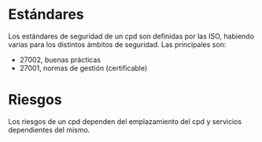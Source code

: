 # Estándares
Los estándares de seguridad de un cpd son definidas por las ISO, habiendo varias para los distintos ámbitos de seguridad. Las principales son:
- 27002, buenas prácticas
- 27001, normas de gestión (certificable)
# Riesgos
Los riesgos de un cpd dependen del emplazamiento del cpd y servicios dependientes del mismo.